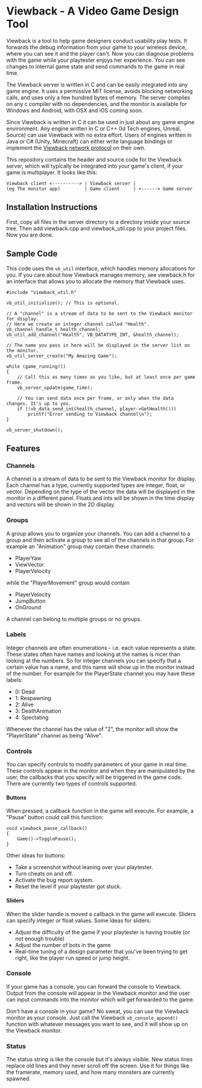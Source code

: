 Viewback - A Video Game Design Tool
===================================

Viewback is a tool to help game designers conduct usability play tests. It
forwards the debug information from your game to your wireless device, where
you can see it and the player can't. Now you can diagnose problems with the
game while your playtester enjoys her experience. You can see changes to
internal game state and send commands to the game in real time.

The Viewback server is written in C and can be easily integrated into any game
engine. It uses a permissive MIT license, avoids blocking networking calls, and
uses only a few hundred bytes of memory. The server compiles on any c compiler
with no dependencies, and the monitor is available for Windows and Android,
with OSX and iOS coming soon.

Since Viewback is written in C it can be used in just about any game engine
environment. Any engine written in C or C++ (Id Tech engines, Unreal, Source)
can use Viewback with no extra effort. Users of engines written in Java or C#
(Unity, Minecraft) can either write language bindings or implement the
[Viewback network protocol](https://github.com/BSVino/Viewback/blob/master/NetworkProtocol.md) on their own.

This repository contains the header and source code for the Viewback server,
which will typically be integrated into your game's client, if your game is
multiplayer. It looks like this:

    Viewback client <----------> | Viewback server |
    (eg The monitor app)         | Game client     | <------> Game server

Installation Instructions
-------------------------

First, copy all files in the server directory to a directory inside your
source tree. Then add viewback.cpp and viewback_util.cpp to your project
files. Now you are done.

Sample Code
-----------

This code uses the `vb_util` interface, which handles memory allocations for
you. If you care about how Viewback manages memory, see viewback.h for an
interface that allows you to allocate the memory that Viewback uses.

	#include "viewback_util.h"

	vb_util_initialize(); // This is optional.

	// A "channel" is a stream of data to be sent to the Viewback monitor for display.
	// Here we create an integer channel called "Health".
	vb_channel_handle_t health_channel;
	vb_util_add_channel("Health", VB_DATATYPE_INT, &health_channel);

	// The name you pass in here will be displayed in the server list on the monitor.
	vb_util_server_create("My Amazing Game");

	while (game_running())
	{
		// Call this as many times as you like, but at least once per game frame.
		vb_server_update(game_time);

		// You can send data once per frame, or only when the data changes. It's up to you.
		if (!vb_data_send_int(health_channel, player->GetHealth()))
			printf("Error sending to Viewback channel\n");
	}

	vb_server_shutdown();

Features
--------

### Channels

A channel is a stream of data to be sent to the Viewback monitor for display.
Each channel has a type, currently supported types are integer, float, or vector.
Depending on the type of the vector the data will be displayed in the monitor
in a different panel. Floats and ints will be shown in the time display and
vectors will be shown in the 2D display.

### Groups

A group allows you to organize your channels. You can add a channel to a group
and then activate a group to see all of the channels in that group. For example
an "Animation" group may contain these channels:

* PlayerYaw
* ViewVector
* PlayerVelocity

while the "PlayerMovement" group would contain

* PlayerVelocity
* JumpButton
* OnGround

A channel can belong to multiple groups or no groups.

### Labels

Integer channels are often enumerations - i.e. each value represents a state.
These states often have names and looking at the names is nicer than looking
at the numbers. So for integer channels you can specify that a certain value
has a name, and this name will show up in the monitor instead of the number.
For example for the PlayerState channel you may have these labels:

* 0: Dead
* 1: Respawning
* 2: Alive
* 3: DeathAnimation
* 4: Spectating

Whenever the channel has the value of "2", the monitor will show the "PlayerState"
channel as being "Alive".

### Controls

You can specify controls to modify parameters of your game in real time. These
controls appear in the monitor and when they are manipulated by the user,
the callbacks that you specify will be triggered in the game code. There are
currently two types of controls supported.

#### Buttons

When pressed, a callback function in the game will execute. For example,
a "Pause" button could call this function:

	void viewback_pause_callback()
	{
		Game()->TogglePause();
	}

Other ideas for buttons:

* Take a screenshot without leaning over your playtester.
* Turn cheats on and off.
* Activate the bug report system.
* Reset the level if your playtester got stuck.

#### Sliders

When the slider handle is moved a callback in the game will execute. Sliders
can specify integer or float values. Some ideas for sliders:

* Adjust the difficulty of the game if your playtester is having trouble (or not enough trouble)
* Adjust the number of bots in the game
* Real-time tuning of a design parameter that you've been trying to get right, like the player run speed or jump height.

### Console

If your game has a console, you can forward the console to Viewback. Output
from the console will appear in the Viewback monitor and the user can input
commands into the monitor which will get forwarded to the game.

Don't have a console in your game? No sweat, you can use the Viewback monitor
as your console. Just call the Viewback `vb_console_append()` function with
whatever messages you want to see, and it will show up on the Viewback monitor.

### Status

The status string is like the console but it's always visible. New status
lines replace old lines and they never scroll off the screen. Use it for
things like the framerate, memory used, and how many monsters are currently
spawned.
